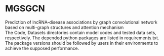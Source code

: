 MGSGCN
=====
Prediction of lncRNA-disease associations by graph convolutional network based on multi-graph structures and attention mechanism    
The Code, Datasets directories contain model codes and tested data sets, respectively. The depended python packages are listed in requirements.txt. The package versions should be followed by users in their environments to achieve the supposed performance.
